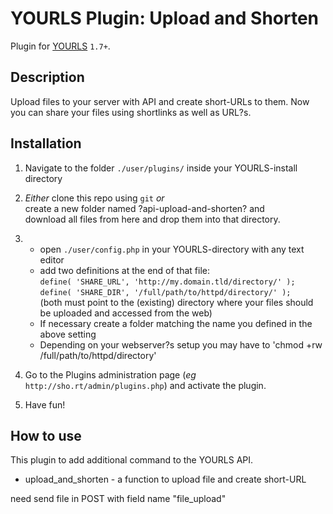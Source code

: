 YOURLS Plugin: Upload and Shorten
=================================

Plugin for [YOURLS](http://yourls.org) `1.7+`.

Description
-----------
Upload files to your server with API and create short-URLs to them. Now you can share your files using shortlinks as well as URL?s. 

Installation
------------
1. Navigate to the folder `./user/plugins/` inside your YOURLS-install directory

2. *Either* clone this repo using `git` *or*  
  create a new folder named ?api-upload-and-shorten? and  
  download all files from here and drop them into that directory. 

3. * open `./user/config.php` in your YOURLS-directory with any text editor
   * add two definitions at the end of that file:  
   `define( 'SHARE_URL', 'http://my.domain.tld/directory/' );`  
   `define( 'SHARE_DIR', '/full/path/to/httpd/directory/' );`  
   (both must point to the (existing) directory where your files should be uploaded and accessed from the web)
   * If necessary create a folder matching the name you defined in the above setting 
   * Depending on your webserver?s setup you may have to 'chmod +rw /full/path/to/httpd/directory' 

4. Go to the Plugins administration page (*eg* `http://sho.rt/admin/plugins.php`) and activate the plugin.

5. Have fun!

How to use
----------
This plugin to add additional command to the YOURLS API.

- upload_and_shorten - a function to upload file and create short-URL

need send file in POST with field name "file_upload"